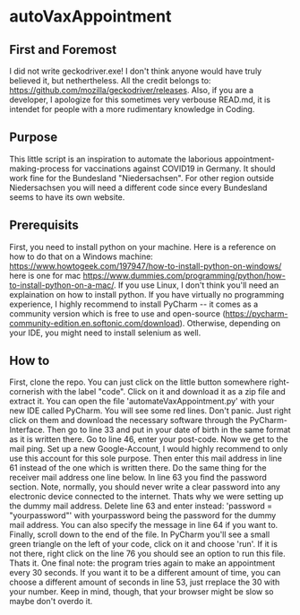 # autoVaxAppointment

## First and Foremost
I did not write geckodriver.exe! I don't think anyone would have truly believed it, but nethertheless. All the credit belongs to: https://github.com/mozilla/geckodriver/releases.
Also, if you are a developer, I apologize for this sometimes very verbouse READ.md, it is intendet for people with a more rudimentary knowledge in Coding.

## Purpose
This little script is an inspiration to automate the laborious appointment-making-process for vaccinations against COVID19 in Germany. It should work fine for the Bundesland "Niedersachsen". For other region outside Niedersachsen you will need a different code since every Bundesland seems to have its own website.

## Prerequisits
First, you need to install python on your machine. Here is a reference on how to do that on a Windows machine: https://www.howtogeek.com/197947/how-to-install-python-on-windows/ here is one for mac https://www.dummies.com/programming/python/how-to-install-python-on-a-mac/. If you use Linux, I don't think you'll need an explaination on how to install python. If you have virtually no programming experience, I highly recommend to install PyCharm -- it comes as a community version which is free to use and open-source (https://pycharm-community-edition.en.softonic.com/download). Otherwise, depending on your IDE, you might need to install selenium as well.

## How to
First, clone the repo. You can just click on the little button somewhere right-cornerish with the label "code". Click on it and download it as a zip file and extract it. You can open the file 'automateVaxAppointment.py' with your new IDE called PyCharm. You will see some red lines. Don't panic. Just right click on them and download the necessary software through the PyCharm-Interface. 
Then go to line 33 and put in your date of birth in the same format as it is written there. Go to line 46, enter your post-code. Now we get to the mail ping. Set up a new Google-Account, I would highly recommend to only use this account for this sole purpose. Then enter this mail address in line 61 instead of the one which is written there. Do the same thing for the receiver mail address one line below. In line 63 you find the password section. Note, normally, you should never write a clear password into any electronic device connected to the internet. Thats why we were setting up the dummy mail address. Delete line 63 and enter instead: 'password = "yourpassword"' with yourpassword being the password for the dummy mail address. You can also specify the message in line 64 if you want to. Finally, scroll down to the end of the file. In PyCharm you'll see a small green triangle on the left of your code, click on it and choose 'run'. If it is not there, right click on the line 76 you should see an option to run this file. Thats it. One final note: the program tries again to make an appointment every 30 seconds. If you want it to be a different amount of time, you can choose a different amount of seconds in line 53, just rreplace the 30 with your number. Keep in mind, though, that your browser might be slow so maybe don't overdo it.

